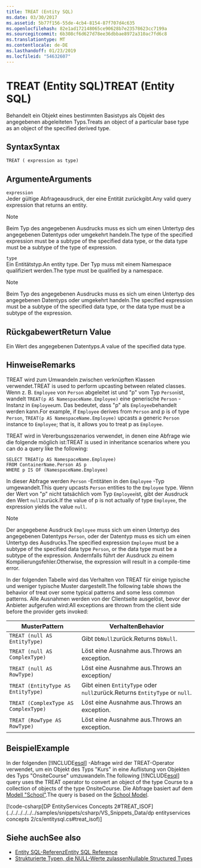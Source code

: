 ```yaml
---
title: TREAT (Entity SQL)
ms.date: 03/30/2017
ms.assetid: 5b77f156-55de-4cb4-8154-87f707d4c635
ms.openlocfilehash: 82e1ad172148065ce90628b7e23578623cc7199a
ms.sourcegitcommit: 6b308cf6d627d78ee36dbbae8972a310ac7fd6c8
ms.translationtype: MT
ms.contentlocale: de-DE
ms.lasthandoff: 01/23/2019
ms.locfileid: "54632607"
---
```

# <a name="treat-entity-sql"></a><span data-ttu-id="364b1-102">TREAT (Entity SQL)</span><span class="sxs-lookup"><span data-stu-id="364b1-102">TREAT (Entity SQL)</span></span>
<span data-ttu-id="364b1-103">Behandelt ein Objekt eines bestimmten Basistyps als Objekt des angegebenen abgeleiteten Typs.</span><span class="sxs-lookup"><span data-stu-id="364b1-103">Treats an object of a particular base type as an object of the specified derived type.</span></span>  
  
## <a name="syntax"></a><span data-ttu-id="364b1-104">Syntax</span><span class="sxs-lookup"><span data-stu-id="364b1-104">Syntax</span></span>  
  
```  
TREAT ( expression as type)  
```  
  
## <a name="arguments"></a><span data-ttu-id="364b1-105">Argumente</span><span class="sxs-lookup"><span data-stu-id="364b1-105">Arguments</span></span>  
 `expression`  
 <span data-ttu-id="364b1-106">Jeder gültige Abfrageausdruck, der eine Entität zurückgibt.</span><span class="sxs-lookup"><span data-stu-id="364b1-106">Any valid query expression that returns an entity.</span></span>  
  
> [!NOTE]
>  <span data-ttu-id="364b1-107">Beim Typ des angegebenen Ausdrucks muss es sich um einen Untertyp des angegebenen Datentyps oder umgekehrt handeln.</span><span class="sxs-lookup"><span data-stu-id="364b1-107">The type of the specified expression must be a subtype of the specified data type, or the data type must be a subtype of the type of expression.</span></span>  
  
 `type`  
 <span data-ttu-id="364b1-108">Ein Entitätstyp.</span><span class="sxs-lookup"><span data-stu-id="364b1-108">An entity type.</span></span> <span data-ttu-id="364b1-109">Der Typ muss mit einem Namespace qualifiziert werden.</span><span class="sxs-lookup"><span data-stu-id="364b1-109">The type must be qualified by a namespace.</span></span>  
  
> [!NOTE]
>  <span data-ttu-id="364b1-110">Beim Typ des angegebenen Ausdrucks muss es sich um einen Untertyp des angegebenen Datentyps oder umgekehrt handeln.</span><span class="sxs-lookup"><span data-stu-id="364b1-110">The specified expression must be a subtype of the specified data type, or the data type must be a subtype of the expression.</span></span>  
  
## <a name="return-value"></a><span data-ttu-id="364b1-111">Rückgabewert</span><span class="sxs-lookup"><span data-stu-id="364b1-111">Return Value</span></span>  
 <span data-ttu-id="364b1-112">Ein Wert des angegebenen Datentyps.</span><span class="sxs-lookup"><span data-stu-id="364b1-112">A value of the specified data type.</span></span>  
  
## <a name="remarks"></a><span data-ttu-id="364b1-113">Hinweise</span><span class="sxs-lookup"><span data-stu-id="364b1-113">Remarks</span></span>  
 <span data-ttu-id="364b1-114">TREAT wird zum Umwandeln zwischen verknüpften Klassen verwendet.</span><span class="sxs-lookup"><span data-stu-id="364b1-114">TREAT is used to perform upcasting between related classes.</span></span> <span data-ttu-id="364b1-115">Wenn z. B. `Employee` von `Person` abgeleitet ist und "p" vom Typ `Person`ist, wandelt `TREAT(p AS NamespaceName.Employee)` eine generische `Person` -Instanz in `Employee`um. Das bedeutet, dass "p" als `Employee`behandelt werden kann.</span><span class="sxs-lookup"><span data-stu-id="364b1-115">For example, if `Employee` derives from `Person` and p is of type `Person`, `TREAT(p AS NamespaceName.Employee)` upcasts a generic `Person` instance to `Employee`; that is, it allows you to treat p as `Employee`.</span></span>  
  
 <span data-ttu-id="364b1-116">TREAT wird in Vererbungsszenarios verwendet, in denen eine Abfrage wie die folgende möglich ist:</span><span class="sxs-lookup"><span data-stu-id="364b1-116">TREAT is used in inheritance scenarios where you can do a query like the following:</span></span>  
  
```  
SELECT TREAT(p AS NamespaceName.Employee)  
FROM ContainerName.Person AS p  
WHERE p IS OF (NamespaceName.Employee)   
```  
  
 <span data-ttu-id="364b1-117">In dieser Abfrage werden `Person` -Entitäten in den `Employee` -Typ umgewandelt.</span><span class="sxs-lookup"><span data-stu-id="364b1-117">This query upcasts `Person` entities to the `Employee` type.</span></span> <span data-ttu-id="364b1-118">Wenn der Wert von "p" nicht tatsächlich vom Typ `Employee`ist, gibt der Ausdruck den Wert `null`zurück.</span><span class="sxs-lookup"><span data-stu-id="364b1-118">If the value of p is not actually of type `Employee`, the expression yields the value `null`.</span></span>  
  
> [!NOTE]
>  <span data-ttu-id="364b1-119">Der angegebene Ausdruck `Employee` muss sich um einen Untertyp des angegebenen Datentyps `Person`, oder der Datentyp muss es sich um einen Untertyp des Ausdrucks.</span><span class="sxs-lookup"><span data-stu-id="364b1-119">The specified expression `Employee` must be a subtype of the specified data type `Person`, or the data type must be a subtype of the expression.</span></span> <span data-ttu-id="364b1-120">Andernfalls führt der Ausdruck zu einem Kompilierungsfehler.</span><span class="sxs-lookup"><span data-stu-id="364b1-120">Otherwise, the expression will result in a compile-time error.</span></span>  
  
 <span data-ttu-id="364b1-121">In der folgenden Tabelle wird das Verhalten von TREAT für einige typische und weniger typische Muster dargestellt.</span><span class="sxs-lookup"><span data-stu-id="364b1-121">The following table shows the behavior of treat over some typical patterns and some less common patterns.</span></span> <span data-ttu-id="364b1-122">Alle Ausnahmen werden von der Clientseite ausgelöst, bevor der Anbieter aufgerufen wird:</span><span class="sxs-lookup"><span data-stu-id="364b1-122">All exceptions are thrown from the client side before the provider gets invoked:</span></span>  
  
|<span data-ttu-id="364b1-123">Muster</span><span class="sxs-lookup"><span data-stu-id="364b1-123">Pattern</span></span>|<span data-ttu-id="364b1-124">Verhalten</span><span class="sxs-lookup"><span data-stu-id="364b1-124">Behavior</span></span>|  
|-------------|--------------|  
|`TREAT (null AS EntityType)`|<span data-ttu-id="364b1-125">Gibt `DbNull`zurück.</span><span class="sxs-lookup"><span data-stu-id="364b1-125">Returns `DbNull`.</span></span>|  
|`TREAT (null AS ComplexType)`|<span data-ttu-id="364b1-126">Löst eine Ausnahme aus.</span><span class="sxs-lookup"><span data-stu-id="364b1-126">Throws an exception.</span></span>|  
|`TREAT (null AS RowType)`|<span data-ttu-id="364b1-127">Löst eine Ausnahme aus.</span><span class="sxs-lookup"><span data-stu-id="364b1-127">Throws an exception/</span></span>|  
|`TREAT (EntityType AS EntityType)`|<span data-ttu-id="364b1-128">Gibt einen `EntityType` oder `null`zurück.</span><span class="sxs-lookup"><span data-stu-id="364b1-128">Returns `EntityType` or `null`.</span></span>|  
|`TREAT (ComplexType AS ComplexType)`|<span data-ttu-id="364b1-129">Löst eine Ausnahme aus.</span><span class="sxs-lookup"><span data-stu-id="364b1-129">Throws an exception.</span></span>|  
|`TREAT (RowType AS RowType)`|<span data-ttu-id="364b1-130">Löst eine Ausnahme aus.</span><span class="sxs-lookup"><span data-stu-id="364b1-130">Throws an exception.</span></span>|  
  
## <a name="example"></a><span data-ttu-id="364b1-131">Beispiel</span><span class="sxs-lookup"><span data-stu-id="364b1-131">Example</span></span>  
 <span data-ttu-id="364b1-132">In der folgenden [!INCLUDE[esql](../../../../../../includes/esql-md.md)] -Abfrage wird der TREAT-Operator verwendet, um ein Objekt des Typs "Kurs" in eine Auflistung von Objekten des Typs "OnsiteCourse" umzuwandeln.</span><span class="sxs-lookup"><span data-stu-id="364b1-132">The following [!INCLUDE[esql](../../../../../../includes/esql-md.md)] query uses the TREAT operator to convert an object of the type Course to a collection of objects of the type OnsiteCourse.</span></span> <span data-ttu-id="364b1-133">Die Abfrage basiert auf dem [Modell "School"](https://msdn.microsoft.com/library/859a9587-81ea-4a45-9bc0-f8d330e1adac).</span><span class="sxs-lookup"><span data-stu-id="364b1-133">The query is based on the [School Model](https://msdn.microsoft.com/library/859a9587-81ea-4a45-9bc0-f8d330e1adac).</span></span>  
  
 [!code-csharp[DP EntityServices Concepts 2#TREAT_ISOF](../../../../../../samples/snippets/csharp/VS_Snippets_Data/dp entityservices concepts 2/cs/entitysql.cs#treat_isof)]  
  
## <a name="see-also"></a><span data-ttu-id="364b1-134">Siehe auch</span><span class="sxs-lookup"><span data-stu-id="364b1-134">See also</span></span>
- [<span data-ttu-id="364b1-135">Entity SQL-Referenz</span><span class="sxs-lookup"><span data-stu-id="364b1-135">Entity SQL Reference</span></span>](../../../../../../docs/framework/data/adonet/ef/language-reference/entity-sql-reference.md)
- [<span data-ttu-id="364b1-136">Strukturierte Typen, die NULL-Werte zulassen</span><span class="sxs-lookup"><span data-stu-id="364b1-136">Nullable Structured Types</span></span>](../../../../../../docs/framework/data/adonet/ef/language-reference/nullable-structured-types-entity-sql.md)
